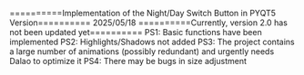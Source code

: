 ==========Implementation of the Night/Day Switch Button in PYQT5 Version==========
2025/05/18
==========Currently, version 2.0 has not been updated yet==========
PS1: Basic functions have been implemented
PS2: Highlights/Shadows not added
PS3: The project contains a large number of animations (possibly redundant) and urgently needs Dalao to optimize it
PS4: There may be bugs in size adjustment